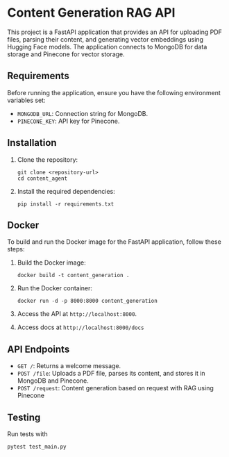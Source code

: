 # Content Generation RAG API

This project is a FastAPI application that provides an API for uploading PDF files, parsing their content, and generating vector embeddings using Hugging Face models. The application connects to MongoDB for data storage and Pinecone for vector storage.

## Requirements

Before running the application, ensure you have the following environment variables set:

- `MONGODB_URL`: Connection string for MongoDB.
- `PINECONE_KEY`: API key for Pinecone.

## Installation

1. Clone the repository:

   ```
   git clone <repository-url>
   cd content_agent
   ```

2. Install the required dependencies:

   ```
   pip install -r requirements.txt
   ```

## Docker

To build and run the Docker image for the FastAPI application, follow these steps:

1. Build the Docker image:

   ```
   docker build -t content_generation .
   ```

2. Run the Docker container:

   ```
   docker run -d -p 8000:8000 content_generation
   ```

3. Access the API at `http://localhost:8000`.
4. Access docs at `http://localhost:8000/docs`

## API Endpoints

- `GET /`: Returns a welcome message.
- `POST /file`: Uploads a PDF file, parses its content, and stores it in MongoDB and Pinecone.
- `POST /request`: Content generation based on request with RAG using Pinecone

## Testing
Run tests with
```
pytest test_main.py
```